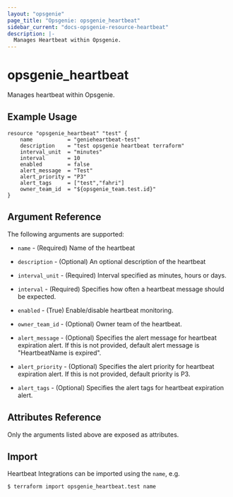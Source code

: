 ```yaml
---
layout: "opsgenie"
page_title: "Opsgenie: opsgenie_heartbeat"
sidebar_current: "docs-opsgenie-resource-heartbeat"
description: |-
  Manages Heartbeat within Opsgenie.
---
```


# opsgenie_heartbeat

Manages heartbeat within Opsgenie.

## Example Usage

```hcl
resource "opsgenie_heartbeat" "test" {
	name           = "genieheartbeat-test"
	description    = "test opsgenie heartbeat terraform"
	interval_unit  = "minutes"
	interval       = 10
	enabled        = false
	alert_message  = "Test"
	alert_priority = "P3"
	alert_tags     = ["test","fahri"]
	owner_team_id  = "${opsgenie_team.test.id}"
}
```

## Argument Reference

The following arguments are supported:

* `name` - (Required) Name of the heartbeat

* `description` - (Optional) An optional description of the heartbeat

* `interval_unit` - (Required) Interval specified as minutes, hours or days.

* `interval` - (Required) Specifies how often a heartbeat message should be expected.

* `enabled` - (True) Enable/disable heartbeat monitoring.

* `owner_team_id` - (Optional) Owner team of the heartbeat.

* `alert_message` - (Optional) Specifies the alert message for heartbeat expiration alert. If this is not provided, default alert message is "HeartbeatName is expired".

* `alert_priority` - (Optional) Specifies the alert priority for heartbeat expiration alert. If this is not provided, default priority is P3.

* `alert_tags` - (Optional)  Specifies the alert tags for heartbeat expiration alert.


## Attributes Reference

Only the arguments listed above are exposed as attributes.


## Import

Heartbeat Integrations can be imported using the `name`, e.g.

`$ terraform import opsgenie_heartbeat.test name`
